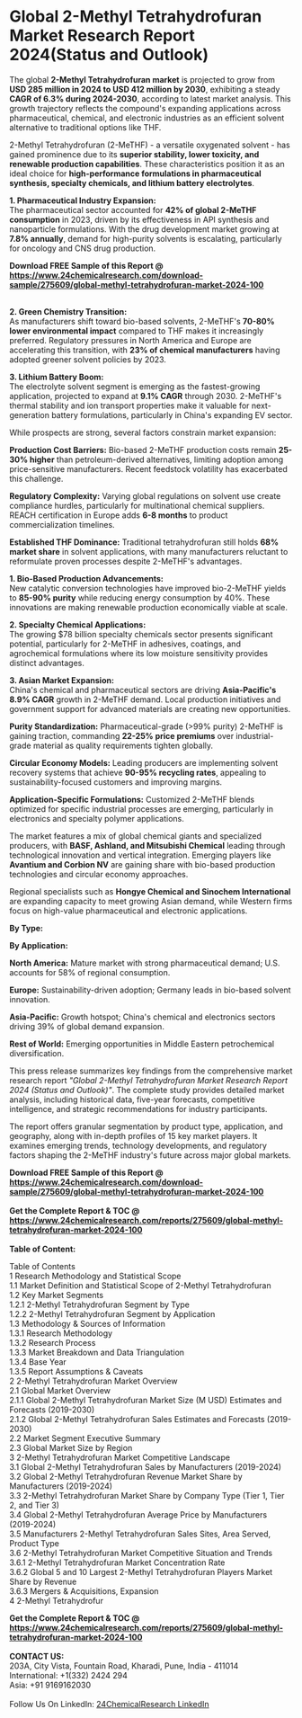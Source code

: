 <h1>Global 2-Methyl Tetrahydrofuran Market Research Report 2024(Status and Outlook)</h1><p>The global <strong>2-Methyl Tetrahydrofuran market</strong> is projected to grow from <strong>USD 285 million in 2024 to USD 412 million by 2030</strong>, exhibiting a steady <strong>CAGR of 6.3% during 2024-2030</strong>, according to latest market analysis. This growth trajectory reflects the compound's expanding applications across pharmaceutical, chemical, and electronic industries as an efficient solvent alternative to traditional options like THF.</p><p>2-Methyl Tetrahydrofuran (2-MeTHF) - a versatile oxygenated solvent - has gained prominence due to its <strong>superior stability, lower toxicity, and renewable production capabilities</strong>. These characteristics position it as an ideal choice for <strong>high-performance formulations in pharmaceutical synthesis, specialty chemicals, and lithium battery electrolytes</strong>.</p><p><strong>1. Pharmaceutical Industry Expansion:</strong><br>
The pharmaceutical sector accounted for <strong>42% of global 2-MeTHF consumption</strong> in 2023, driven by its effectiveness in API synthesis and nanoparticle formulations. With the drug development market growing at <strong>7.8% annually</strong>, demand for high-purity solvents is escalating, particularly for oncology and CNS drug production.</p><div><b>Download FREE Sample of this Report @ 
            <a href="https://www.24chemicalresearch.com/download-sample/275609/global-methyl-tetrahydrofuran-market-2024-100">
            https://www.24chemicalresearch.com/download-sample/275609/global-methyl-tetrahydrofuran-market-2024-100</a></b></div><br><p><strong>2. Green Chemistry Transition:</strong><br>
As manufacturers shift toward bio-based solvents, 2-MeTHF's <strong>70-80% lower environmental impact</strong> compared to THF makes it increasingly preferred. Regulatory pressures in North America and Europe are accelerating this transition, with <strong>23% of chemical manufacturers</strong> having adopted greener solvent policies by 2023.</p><p><strong>3. Lithium Battery Boom:</strong><br>
The electrolyte solvent segment is emerging as the fastest-growing application, projected to expand at <strong>9.1% CAGR</strong> through 2030. 2-MeTHF's thermal stability and ion transport properties make it valuable for next-generation battery formulations, particularly in China's expanding EV sector.</p><p>While prospects are strong, several factors constrain market expansion:</p><p><strong>Production Cost Barriers:</strong> Bio-based 2-MeTHF production costs remain <strong>25-30% higher</strong> than petroleum-derived alternatives, limiting adoption among price-sensitive manufacturers. Recent feedstock volatility has exacerbated this challenge.</p><p><strong>Regulatory Complexity:</strong> Varying global regulations on solvent use create compliance hurdles, particularly for multinational chemical suppliers. REACH certification in Europe adds <strong>6-8 months</strong> to product commercialization timelines.</p><p><strong>Established THF Dominance:</strong> Traditional tetrahydrofuran still holds <strong>68% market share</strong> in solvent applications, with many manufacturers reluctant to reformulate proven processes despite 2-MeTHF's advantages.</p><p><strong>1. Bio-Based Production Advancements:</strong><br>
New catalytic conversion technologies have improved bio-2-MeTHF yields to <strong>85-90% purity</strong> while reducing energy consumption by 40%. These innovations are making renewable production economically viable at scale.</p><p><strong>2. Specialty Chemical Applications:</strong><br>
The growing $78 billion specialty chemicals sector presents significant potential, particularly for 2-MeTHF in adhesives, coatings, and agrochemical formulations where its low moisture sensitivity provides distinct advantages.</p><p><strong>3. Asian Market Expansion:</strong><br>
China's chemical and pharmaceutical sectors are driving <strong>Asia-Pacific's 8.9% CAGR</strong> growth in 2-MeTHF demand. Local production initiatives and government support for advanced materials are creating new opportunities.</p><p><strong>Purity Standardization:</strong> Pharmaceutical-grade (&gt;99% purity) 2-MeTHF is gaining traction, commanding <strong>22-25% price premiums</strong> over industrial-grade material as quality requirements tighten globally.</p><p><strong>Circular Economy Models:</strong> Leading producers are implementing solvent recovery systems that achieve <strong>90-95% recycling rates</strong>, appealing to sustainability-focused customers and improving margins.</p><p><strong>Application-Specific Formulations:</strong> Customized 2-MeTHF blends optimized for specific industrial processes are emerging, particularly in electronics and specialty polymer applications.</p><p>The market features a mix of global chemical giants and specialized producers, with <strong>BASF, Ashland, and Mitsubishi Chemical</strong> leading through technological innovation and vertical integration. Emerging players like <strong>Avantium and Corbion NV</strong> are gaining share with bio-based production technologies and circular economy approaches.</p><p>Regional specialists such as <strong>Hongye Chemical and Sinochem International</strong> are expanding capacity to meet growing Asian demand, while Western firms focus on high-value pharmaceutical and electronic applications.</p><p><strong>By Type:</strong></p><p><strong>By Application:</strong></p><p><strong>North America:</strong> Mature market with strong pharmaceutical demand; U.S. accounts for 58% of regional consumption.</p><p><strong>Europe:</strong> Sustainability-driven adoption; Germany leads in bio-based solvent innovation.</p><p><strong>Asia-Pacific:</strong> Growth hotspot; China's chemical and electronics sectors driving 39% of global demand expansion.</p><p><strong>Rest of World:</strong> Emerging opportunities in Middle Eastern petrochemical diversification.</p><p>This press release summarizes key findings from the comprehensive market research report <em>"Global 2-Methyl Tetrahydrofuran Market Research Report 2024 (Status and Outlook)"</em>. The complete study provides detailed market analysis, including historical data, five-year forecasts, competitive intelligence, and strategic recommendations for industry participants.</p><p>The report offers granular segmentation by product type, application, and geography, along with in-depth profiles of 15 key market players. It examines emerging trends, technology developments, and regulatory factors shaping the 2-MeTHF industry's future across major global markets.</p><div><b>Download FREE Sample of this Report @ 
            <a href="https://www.24chemicalresearch.com/download-sample/275609/global-methyl-tetrahydrofuran-market-2024-100">
            https://www.24chemicalresearch.com/download-sample/275609/global-methyl-tetrahydrofuran-market-2024-100</a></b></div><br><div><b>Get the Complete Report & TOC @ 
            <a href="https://www.24chemicalresearch.com/reports/275609/global-methyl-tetrahydrofuran-market-2024-100">
            https://www.24chemicalresearch.com/reports/275609/global-methyl-tetrahydrofuran-market-2024-100</a></b></div><br>
            <b>Table of Content:</b><p>Table of Contents<br />
1 Research Methodology and Statistical Scope<br />
1.1 Market Definition and Statistical Scope of 2-Methyl Tetrahydrofuran<br />
1.2 Key Market Segments<br />
1.2.1 2-Methyl Tetrahydrofuran Segment by Type<br />
1.2.2 2-Methyl Tetrahydrofuran Segment by Application<br />
1.3 Methodology & Sources of Information<br />
1.3.1 Research Methodology<br />
1.3.2 Research Process<br />
1.3.3 Market Breakdown and Data Triangulation<br />
1.3.4 Base Year<br />
1.3.5 Report Assumptions & Caveats<br />
2 2-Methyl Tetrahydrofuran Market Overview<br />
2.1 Global Market Overview<br />
2.1.1 Global 2-Methyl Tetrahydrofuran Market Size (M USD) Estimates and Forecasts (2019-2030)<br />
2.1.2 Global 2-Methyl Tetrahydrofuran Sales Estimates and Forecasts (2019-2030)<br />
2.2 Market Segment Executive Summary<br />
2.3 Global Market Size by Region<br />
3 2-Methyl Tetrahydrofuran Market Competitive Landscape<br />
3.1 Global 2-Methyl Tetrahydrofuran Sales by Manufacturers (2019-2024)<br />
3.2 Global 2-Methyl Tetrahydrofuran Revenue Market Share by Manufacturers (2019-2024)<br />
3.3 2-Methyl Tetrahydrofuran Market Share by Company Type (Tier 1, Tier 2, and Tier 3)<br />
3.4 Global 2-Methyl Tetrahydrofuran Average Price by Manufacturers (2019-2024)<br />
3.5 Manufacturers 2-Methyl Tetrahydrofuran Sales Sites, Area Served, Product Type<br />
3.6 2-Methyl Tetrahydrofuran Market Competitive Situation and Trends<br />
3.6.1 2-Methyl Tetrahydrofuran Market Concentration Rate<br />
3.6.2 Global 5 and 10 Largest 2-Methyl Tetrahydrofuran Players Market Share by Revenue<br />
3.6.3 Mergers & Acquisitions, Expansion<br />
4 2-Methyl Tetrahydrofur</p><div><b>Get the Complete Report & TOC @ 
            <a href="https://www.24chemicalresearch.com/reports/275609/global-methyl-tetrahydrofuran-market-2024-100">
            https://www.24chemicalresearch.com/reports/275609/global-methyl-tetrahydrofuran-market-2024-100</a></b></div><br><b>CONTACT US:</b><br>
            203A, City Vista, Fountain Road, Kharadi, Pune, India - 411014<br>
            International: +1(332) 2424 294<br>
            Asia: +91 9169162030 <br><br>
            Follow Us On LinkedIn: <a href="https://www.linkedin.com/company/24chemicalresearch/">24ChemicalResearch LinkedIn</a>